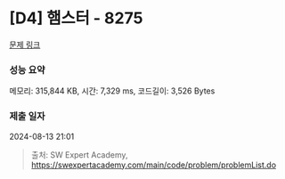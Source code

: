 # [D4] 햄스터 - 8275 

[문제 링크](https://swexpertacademy.com/main/code/problem/problemDetail.do?contestProbId=AWxQ310aOlQDFAWL) 

### 성능 요약

메모리: 315,844 KB, 시간: 7,329 ms, 코드길이: 3,526 Bytes

### 제출 일자

2024-08-13 21:01



> 출처: SW Expert Academy, https://swexpertacademy.com/main/code/problem/problemList.do